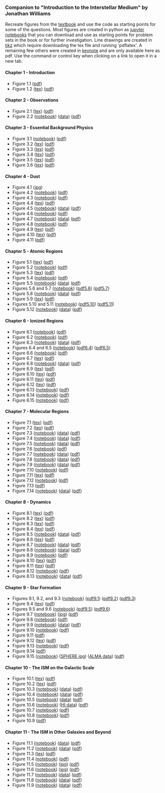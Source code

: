 ### Companion to "Introduction to the Interstellar Medium" by Jonathan Williams

Recreate figures from the [textbook](about_the_book.md) and use the code as starting points for some of the questions.
Most figures are created in python as [jupyter notebooks](https://jupyter.org/) that you can download and use as starting points for problem sets in the book or for further investigation.
Line drawings are created in [tikz](https://www.overleaf.com/learn/latex/TikZ_package) which require downloading the tex file and running 'pdflatex'.
A remaining few others were created in [keynote](https://www.apple.com/keynote/) and are only available here as pdf.
Use the command or control key when clicking on a link to open it in a new tab.

#### Chapter 1 - Introduction
* Figure 1.1 ([pdf](introduction/allsky.pdf))
* Figure 1.2 ([tex](introduction/collision_time.tex)) ([pdf](introduction/collision_time.pdf))


#### Chapter 2 - Observations
* Figure 2.1 ([tex](observations/radiation_schematic.tex)) ([pdf](observations/radiation_schematic.pdf))
* Figure 2.2 ([notebook](https://nbviewer.jupyter.org/url/interstellarmedium.github.io/observations/atmos_absorption.ipynb)) ([data](observations/atmos_extinction.txt)) ([pdf](observations/atmos_absorption.pdf))


#### Chapter 3 - Essential Background Physics
* Figure 3.1 ([notebook](https://nbviewer.jupyter.org/url/interstellarmedium.github.io/background/maxwell.ipynb)) ([pdf](background/maxwell.pdf))
* Figure 3.2 ([tex](background/radtrans1.tex)) ([pdf](background/radtrans1.pdf))
* Figure 3.3 ([tex](background/einsteinAB.tex)) ([pdf](background/einsteinAB.pdf))
* Figure 3.4 ([tex](background/radtrans2.tex)) ([pdf](background/radtrans2.pdf))
* Figure 3.5 ([tex](background/radtrans3.tex)) ([pdf](background/radtrans3.pdf))
* Figure 3.6 ([tex](background/bohr.tex)) ([pdf](background/bohr.pdf))


#### Chapter 4 - Dust
* Figure 4.1 ([jpg](dust/b68_multi_wavelength.jpg))
* Figure 4.2 ([notebook](https://nbviewer.jupyter.org/url/interstellarmedium.github.io/dust/extinction.ipynb)) ([pdf](dust/extinction.pdf))
* Figure 4.3 ([notebook](https://nbviewer.jupyter.org/url/interstellarmedium.github.io/dust/mie_Q.ipynb)) ([pdf](dust/mie_Q.pdf))
* Figure 4.4 ([tex](dust/mie_schematic.tex)) ([pdf](dust/mie_schematic.pdf))
* Figure 4.5 ([notebook](https://nbviewer.jupyter.org/url/interstellarmedium.github.io/dust/orion.ipynb)) ([data](dust/orion_data.tar.gz)) ([pdf](dust/orion.pdf))
* Figure 4.6 ([notebook](https://nbviewer.jupyter.org/url/interstellarmedium.github.io/dust/mie_size_distribution.ipynb)) ([pdf](dust/mie_size_distribution.pdf))
* Figure 4.7 ([notebook](https://nbviewer.jupyter.org/url/interstellarmedium.github.io/dust/b68_emission.ipynb)) ([data](dust/b68_data.tar.gz)) ([pdf](dust/b68_emission.pdf))
* Figure 4.8 ([notebook](https://nbviewer.jupyter.org/url/interstellarmedium.github.io/dust/Tdust.ipynb)) ([pdf](dust/Tdust.pdf))
* Figure 4.9 ([tex](dust/polarization1.tex)) ([pdf](dust/polarization1.pdf))
* Figure 4.10 ([tex](dust/polarization2.tex)) ([pdf](dust/polarization2.pdf))
* Figure 4.11 ([pdf](dust/idp_sem.pdf))


#### Chapter 5 - Atomic Regions
* Figure 5.1 ([tex](atomic/21cm.tex)) ([pdf](atomic/21cm.pdf))
* Figure 5.2 ([notebook](https://nbviewer.jupyter.org/url/interstellarmedium.github.io/atomic/HI_section.ipynb)) ([pdf](atomic/HI_section.pdf))
* Figure 5.3 ([tex](atomic/HI_absorption.tex)) ([pdf](atomic/HI_absorption.pdf))
* Figure 5.4 ([notebook](https://nbviewer.jupyter.org/url/interstellarmedium.github.io/atomic/HI_spectra.ipynb)) ([pdf](atomic/HI_spectra.pdf))
* Figure 5.5 ([notebook](https://nbviewer.jupyter.org/url/interstellarmedium.github.io/atomic/CII_allsky.ipynb)) ([data](atomic/FIRAS_LINE_EMISSION_MAP_HIGH.fits)) ([pdf](atomic/CII_allsky.pdf))
* Figures 5.6 and 5.7 ([notebook](https://nbviewer.jupyter.org/url/interstellarmedium.github.io/atomic/FGH.ipynb)) ([pdf5.6](atomic/HI_cooling.pdf)) ([pdf5.7](atomic/FGH.pdf))
* Figure 5.8 ([notebook](https://nbviewer.jupyter.org/url/interstellarmedium.github.io/atomic/gas_dust_ratio.ipynb)) ([data](atomic/gas_dust_ratio.tar.gz)) ([pdf](atomic/gas_dust_ratio.pdf))
* Figure 5.9 ([tex](atomic/equivalent_width.tex)) ([pdf](atomic/equivalent_width.pdf))
* Figures 5.10 and 5.11 ([notebook](https://nbviewer.jupyter.org/url/interstellarmedium.github.io/atomic/curve_of_growth.ipynb)) ([pdf5.10](atomic/voigt.pdf)) ([pdf5.11](atomic/curve_of_growth.pdf))
* Figure 5.12 ([notebook](https://nbviewer.jupyter.org/url/interstellarmedium.github.io/atomic/depletion.ipynb)) ([data](atomic/savage_sembach_table5.txt)) ([pdf](atomic/depletion.pdf))


#### Chapter 6 - Ionized Regions
* Figure 6.1 ([notebook](https://nbviewer.jupyter.org/url/interstellarmedium.github.io/ionized/rosette.ipynb)) ([pdf](ionized/rosette.pdf))
* Figure 6.2 ([notebook](https://nbviewer.jupyter.org/url/interstellarmedium.github.io/ionized/dustyHII.ipynb)) ([pdf](ionized/dustyHII.pdf))
* Figure 6.3 ([notebook](https://nbviewer.jupyter.org/url/interstellarmedium.github.io/ionized/galactic_plane_continuum_21cm.ipynb)) ([data](g330to340.i.fits)) ([pdf](ionized/galactic_plane_continuum_21cm.pdf))
* Figures 6.4 and 6.5 ([notebook](https://nbviewer.jupyter.org/url/interstellarmedium.github.io/ionized/bremsstrahlung.ipynb)) ([pdf6.4](ionized/bremsstrahlung.pdf)) ([pdf6.5](ionized/bremsstrahlung_SED_evolution.pdf))
* Figure 6.6 ([notebook](https://nbviewer.jupyter.org/url/interstellarmedium.github.io/ionized/synchrotron.ipynb)) ([pdf](ionized/synchrotron.pdf))
* Figure 6.7 ([tex](ionized/Hlines.tex)) ([pdf](ionized/Hlines.pdf))
* Figure 6.8 ([notebook](https://nbviewer.jupyter.org/url/interstellarmedium.github.io/ionized/wham.ipynb)) ([data](ionized/wham.fits)) ([pdf](ionized/wham.pdf))
* Figure 6.9 ([tex](ionized/twolevel.tex)) ([pdf](ionized/twolevel.pdf))
* Figure 6.10 ([tex](ionized/threelevel.tex)) ([pdf](ionized/threelevel.pdf))
* Figure 6.11 ([tex](ionized/OII.tex)) ([pdf](ionized/OII.pdf))
* Figure 6.12 ([tex](ionized/OIII.tex)) ([pdf](ionized/OIII.pdf))
* Figure 6.13 ([notebook](https://nbviewer.jupyter.org/url/interstellarmedium.github.io/ionized/OIII_line_ratio.ipynb)) ([pdf](ionized/OIII_line_ratio.pdf))
* Figure 6.14 ([notebook](https://nbviewer.jupyter.org/url/interstellarmedium.github.io/ionized/pulsar.ipynb)) ([pdf](ionized/pulsar.pdf))
* Figure 6.15 ([notebook](https://nbviewer.jupyter.org/url/interstellarmedium.github.io/ionized/heating_cooling.ipynb)) ([pdf](ionized/heating_cooling.pdf))


#### Chapter 7 - Molecular Regions
* Figure 7.1 ([tex](molecules/molecular_transitions_schematic.tex)) ([pdf](molecules/molecular_transitions_schematic.pdf))
* Figure 7.2 ([tex](molecules/CO_levels.tex)) ([pdf](molecules/CO_levels.pdf))
* Figure 7.3 ([notebook](https://nbviewer.jupyter.org/url/interstellarmedium.github.io/molecules/CO_rovib.ipynb)) ([data](molecules/Chandra_CO_EinsteinA.fits)) ([pdf](molecules/CO_rovib.pdf))
* Figure 7.4 ([notebook](https://nbviewer.jupyter.org/url/interstellarmedium.github.io/molecules/PILS_spectrum.ipynb)) ([data](molecules/PILS_spectrum.txt)) ([pdf](molecules/PILS_spectrum.pdf))
* Figure 7.5 ([notebook](https://nbviewer.jupyter.org/url/interstellarmedium.github.io/molecules/rosette_CO_spectrum.ipynb)) ([data](molecules/rosette_CO_spectrum.txt)) ([pdf](molecules/rosette_CO_spectrum.pdf))
* Figure 7.6 ([notebook](https://nbviewer.jupyter.org/url/interstellarmedium.github.io/molecules/rotation_diagram.ipynb)) ([pdf](molecules/rotation_diagram.pdf))
* Figure 7.7 ([notebook](https://nbviewer.jupyter.org/url/interstellarmedium.github.io/molecules/rosette_CO_image.ipynb)) ([data](molecules/rosette_CO_FCRAO.fits)) ([pdf](molecules/rosette_CO_image.pdf))
* Figure 7.8 ([notebook](https://nbviewer.jupyter.org/url/interstellarmedium.github.io/molecules/rosette_polarization.ipynb)) ([data](molecules/rosette_polarization.tar.gz)) ([pdf](molecules/rosette_polarization.pdf))
* Figure 7.9 ([notebook](https://nbviewer.jupyter.org/url/interstellarmedium.github.io/molecules/rosette_clump.ipynb)) ([data](molecules/rosette_clump.tar.gz)) ([pdf](molecules/rosette_clump.pdf))
* Figure 7.10 ([notebook](https://nbviewer.jupyter.org/url/interstellarmedium.github.io/molecules/size-linewidth.ipynb)) ([pdf](molecules/size-linewidth.pdf))
* Figure 7.11 ([tex](molecules/PDR_structure.tex)) ([pdf](molecules/PDR_structure.pdf))
* Figure 7.12 ([notebook](https://nbviewer.jupyter.org/url/interstellarmedium.github.io/molecules/H2_potential.ipynb)) ([pdf](molecules/H2_potential.pdf))
* Figure 7.13 ([pdf](molecules/dust_grain_chemistry.pdf))
* Figure 7.14 ([notebook](https://nbviewer.jupyter.org/url/interstellarmedium.github.io/molecules/W33A_ISO_SWS.ipynb)) ([data](molecules/W33A_ISO_SWS.fits)) ([pdf](molecules/W33A_ISO_SWS.pdf))


#### Chapter 8 - Dynamics
* Figure 8.1 ([tex](dynamics/fluid_element.tex)) ([pdf](dynamics/fluid_element.pdf))
* Figure 8.2 ([tex](dynamics/magnetic_field_lines.tex)) ([pdf](dynamics/magnetic_field_lines.pdf))
* Figure 8.3 ([tex](dynamics/shock1.tex)) ([pdf](dynamics/shock1.pdf))
* Figure 8.4 ([tex](dynamics/shock2.tex)) ([pdf](dynamics/shock2.pdf))
* Figure 8.5 ([notebook](https://nbviewer.jupyter.org/url/interstellarmedium.github.io/dynamics/casA_SNR.ipynb)) ([data](dynamics/casA_chandra_hard.fits)) ([pdf](dynamics/casA_SNR.pdf))
* Figure 8.6 ([tex](dynamics/SNR_schematic.tex)) ([pdf](dynamics/SNR_schematic.pdf))
* Figure 8.7 ([notebook](https://nbviewer.jupyter.org/url/interstellarmedium.github.io/dynamics/crab_SNR.ipynb)) ([data](dynamics/crab_DSS2_red.fits)) ([pdf](dynamics/crab_SNR.pdf))
* Figure 8.8 ([notebook](https://nbviewer.jupyter.org/url/interstellarmedium.github.io/dynamics/veil_SNR.ipynb)) ([data](dynamics/veil_DSS2_red.fits)) ([pdf](dynamics/veil_SNR.pdf))
* Figure 8.9 ([notebook](https://nbviewer.jupyter.org/url/interstellarmedium.github.io/dynamics/supernova.ipynb)) ([pdf](dynamics/supernova.pdf))
* Figure 8.10 ([tex](dynamics/HII_ionization_front.tex)) ([pdf](dynamics/HII_ionization_front.pdf))
* Figure 8.11 ([tex](dynamics/HII_pressure_shock.tex)) ([pdf](dynamics/HII_pressure_shock.pdf))
* Figure 8.12 ([notebook](https://nbviewer.jupyter.org/url/interstellarmedium.github.io/dynamics/HII_expansion.ipynb)) ([pdf](dynamics/HII_expansion.pdf))
* Figure 8.13 ([notebook](https://nbviewer.jupyter.org/url/interstellarmedium.github.io/dynamics/N44.ipynb)) ([data](dynamics/N44_DSS2_red.fits)) ([pdf](dynamics/N44.pdf))


#### Chapter 9 - Star Formation
* Figures 9.1, 9.2, and 9.3 ([notebook](https://nbviewer.jupyter.org/url/interstellarmedium.github.io/star_formation/bonnor_ebert.ipynb)) ([pdf9.1](star_formation/bonnor_ebert_profiles.pdf)) ([pdf9.2](star_formation/bonnor_ebert_mass.pdf)) ([pdf9.3](star_formation/b68_profile.pdf))
* Figure 9.4 ([tex](star_formation/infall_schematic.tex)) ([pdf](star_formation/infall_schematic.pdf))
* Figures 9.5 and 9.6 ([notebook](https://nbviewer.jupyter.org/url/interstellarmedium.github.io/star_formation/infall.ipynb)) ([pdf9.5](star_formation/infall1.pdf)) ([pdf9.6](star_formation/infall2.pdf))
* Figure 9.7 ([notebook](https://nbviewer.jupyter.org/url/interstellarmedium.github.io/star_formation/ophiuchus.ipynb)) ([jpg](star_formation/ophiuchus_spitzer.jpg)) ([pdf](star_formation/ophiuchus_24micron.pdf))
* Figure 9.8 ([notebook](https://nbviewer.jupyter.org/url/interstellarmedium.github.io/star_formation/imf.ipynb)) ([pdf](star_formation/imf.pdf))
* Figure 9.9 ([notebook](https://nbviewer.jupyter.org/url/interstellarmedium.github.io/star_formation/galactic_center_molecules.ipynb)) ([data](star_formation/galactic_center_molecules.tar.gz)) ([pdf](star_formation/galactic_center_molecules.pdf))
* Figure 9.10 ([notebook](https://nbviewer.jupyter.org/url/interstellarmedium.github.io/star_formation/cluster_expansion.ipynb)) ([pdf](star_formation/cluster_expansion.pdf))
* Figure 9.11 ([pdf](star_formation/HH212_annotated.pdf))
* Figure 9.12 ([tex](star_formation/disk.tex)) ([pdf](star_formation/disk.pdf))
* Figure 9.13 ([notebook](https://nbviewer.jupyter.org/url/interstellarmedium.github.io/star_formation/disk_SED.ipynb)) ([pdf](star_formation/disk_SED.pdf))
* Figure 9.14 ([pdf](star_formation/disk_schematic.pdf))
* Figure 9.15 ([notebook](https://nbviewer.jupyter.org/url/interstellarmedium.github.io/star_formation/IMLup.ipynb)) ([SPHERE jpg](star_formation/IMLup_SPHERE.jpg)) ([ALMA data](star_formation/IMLup_ALMA.fits)) ([pdf](star_formation/IMLup.pdf))


#### Chapter 10 - The ISM on the Galactic Scale
* Figure 10.1 ([tex](galactic/galaxy_rotation.tex)) ([pdf](galactic/galaxy_rotation.pdf))
* Figure 10.2 ([tex](galactic/dust_screen.tex)) ([pdf](galactic/dust_screen.pdf))
* Figure 10.3 ([notebook](https://nbviewer.jupyter.org/url/interstellarmedium.github.io/galactic/galaxy_HI_CO_profile.ipynb)) ([data](galactic/galaxy_HI_CO_profile.tar.gz)) ([pdf](galactic/galaxy_HI_CO_profile.pdf))
* Figure 10.4 ([notebook](https://nbviewer.jupyter.org/url/interstellarmedium.github.io/galactic/HI_warp.ipynb)) ([data](galactic/HI4PI.fits)) ([pdf](galactic/HI_warp.pdf))
* Figure 10.5 ([notebook](https://nbviewer.jupyter.org/url/interstellarmedium.github.io/galactic/galaxy_HI_CO_spectrum.ipynb)) ([data](galactic/galaxy_HI_CO_spectra.tar.gz)) ([pdf](galactic/galaxy_HI_CO_spectrum.pdf))
* Figure 10.6 ([notebook](https://nbviewer.jupyter.org/url/interstellarmedium.github.io/galactic/rosette_HI_CO.ipynb)) ([HI data](galactic/rosette_HI.fits)) ([pdf](galactic/rosette_HI_CO.pdf))
* Figure 10.7 ([notebook](https://nbviewer.jupyter.org/url/interstellarmedium.github.io/galactic/NII_allsky.ipynb)) ([pdf](galactic/NII_allsky.pdf))
* Figure 10.8 ([notebook](https://nbviewer.jupyter.org/url/interstellarmedium.github.io/galactic/HI_bubbles.ipynb)) ([pdf](galactic/HI_bubbles.pdf))
* Figure 10.9 ([pdf](galactic/galaxy_schematic.pdf))


#### Chapter 11 - The ISM in Other Galaxies and Beyond
* Figure 11.1 ([notebook](https://nbviewer.jupyter.org/url/interstellarmedium.github.io/extragalactic/M51_montage.ipynb)) ([data](extragalactic/M51_montage.tar.gz)) ([pdf](extragalactic/M51_montage.pdf))
* Figure 11.2 ([notebook](https://nbviewer.jupyter.org/url/interstellarmedium.github.io/extragalactic/M51_HI_CO_profile.ipynb)) ([data](extragalactic/M51_HI_CO_profile.tar.gz)) ([pdf](extragalactic/M51_HI_CO_profile.pdf))
* Figure 11.3 ([tex](extragalactic/microturbulence.tex)) ([pdf](extragalactic/microturbulence.pdf))
* Figure 11.4 ([notebook](https://nbviewer.jupyter.org/url/interstellarmedium.github.io/extragalactic/M51_spiral_arm.ipynb)) ([pdf](extragalactic/M51_spiral_arm.pdf))
* Figure 11.5 ([notebook](https://nbviewer.jupyter.org/url/interstellarmedium.github.io/extragalactic/mice.ipynb)) ([jpg](extragalactic/mice_hst.jpg)) ([pdf](extragalactic/mice.pdf))
* Figure 11.6 ([notebook](https://nbviewer.jupyter.org/url/interstellarmedium.github.io/extragalactic/R136.ipynb)) ([jpg](extragalactic/R136_hst.jpg)) ([pdf](extragalactic/R136.pdf))
* Figure 11.7 ([notebook](https://nbviewer.jupyter.org/url/interstellarmedium.github.io/extragalactic/M82_SED.ipynb)) ([data](extragalactic/M82_SED.tar.gz)) ([pdf](extragalactic/M82_SED.pdf))
* Figure 11.8 ([notebook](https://nbviewer.jupyter.org/url/interstellarmedium.github.io/extragalactic/M82_SED_redshifted.ipynb)) ([data](extragalactic/M82_radio_SED2.txt)) ([pdf](extragalactic/M82_SED_redshifted.pdf))
* Figure 11.9 ([notebook](https://nbviewer.jupyter.org/url/interstellarmedium.github.io/extragalactic/qso.ipynb)) ([data](extragalactic/PSS1723+2243_xF.fits)) ([pdf](extragalactic/qso.pdf))

